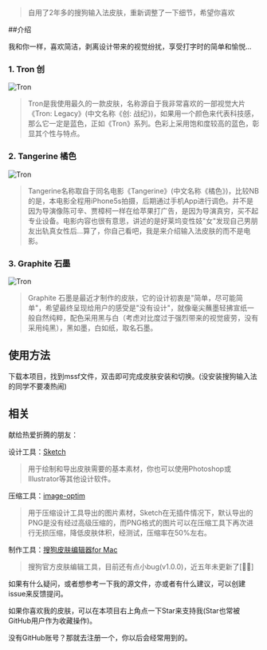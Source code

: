 > 自用了2年多的搜狗输入法皮肤，重新调整了一下细节，希望你喜欢



##介绍

我和你一样，喜欢简洁，剥离设计带来的视觉纷扰，享受打字时的简单和愉悦...

### 1. Tron 创

![Tron](http://cdn.remixcdn.com/image/tron-covers.png)

> Tron是我使用最久的一款皮肤，名称源自于我非常喜欢的一部视觉大片《Tron: Legacy》(中文名称《创: 战纪》)，如果用一个颜色来代表科技感，那么它一定是蓝色，正如《Tron》系列。色彩上采用饱和度较高的蓝色，彰显其个性与特点。



### 2. Tangerine 橘色

![Tron](http://cdn.remixcdn.com/image/tangerine-covers.png)

> Tangerine名称取自于同名电影《Tangerine》(中文名称《橘色》)，比较NB的是，本电影全程用iPhone5s拍摄，后期通过手机App进行调色。并不是因为导演像陈可辛、贾樟柯一样在给苹果打广告，是因为导演真穷，买不起专业设备。电影内容也很有意思，讲述的是好莱坞变性妓"女"发现自己男朋友出轨真女性后…算了，你自己看吧，我是来介绍输入法皮肤的而不是电影。



### 3. Graphite 石墨

![Tron](http://cdn.remixcdn.com/image/graphite-covers.png)

> Graphite 石墨是最近才制作的皮肤，它的设计初衷是"简单，尽可能简单"，希望最终呈现给用户的感受是"没有设计"，就像毫尖蘸墨轻拂宣纸一般自然纯粹，配色采用黑与白（考虑对比度过于强烈带来的视觉疲劳，没有采用纯黑），黑如墨，白如纸，取名石墨。



## 使用方法

下载本项目，找到mssf文件，双击即可完成皮肤安装和切换。(没安装搜狗输入法的同学不要凑热闹)



## 相关

献给热爱折腾的朋友：

设计工具：[Sketch](https://www.sketch.com/)

> 用于绘制和导出皮肤需要的基本素材，你也可以使用Photoshop或Illustrator等其他设计软件。

压缩工具：[image-optim](https://imageoptim.com)

> 用于压缩设计工具导出的图片素材，Sketch在无插件情况下，默认导出的PNG是没有经过高级压缩的，而PNG格式的图片可以在压缩工具下再次进行无损压缩，降低皮肤体积，经测试，压缩率在50%左右。

制作工具：[搜狗皮肤编辑器for Mac](https://pinyin.sogou.com/mac/skineditor.php)

> 搜狗官方皮肤编辑工具，目前还有点小bug(v1.0.0)，近五年未更新了[🤦‍♀️]

如果有什么疑问，或者想参考一下我的源文件，亦或者有什么建议，可以创建issue来反馈提问。



如果你喜欢我的皮肤，可以在本项目右上角点一下Star来支持我(Star也常被GitHub用户作为收藏操作)。

没有GitHub账号？那就去注册一个，你以后会经常用到的。
